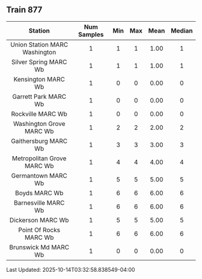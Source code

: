 ## Train 877

| Station | Num Samples | Min | Max | Mean | Median |
| :-----: | :---------: | :-: | :-: | :--: | :----: |
| Union Station MARC Washington | 1 | 1 | 1 | 1.00 | 1 |
| Silver Spring MARC Wb | 1 | 1 | 1 | 1.00 | 1 |
| Kensington MARC Wb | 1 | 0 | 0 | 0.00 | 0 |
| Garrett Park MARC Wb | 1 | 0 | 0 | 0.00 | 0 |
| Rockville MARC Wb | 1 | 0 | 0 | 0.00 | 0 |
| Washington Grove MARC Wb | 1 | 2 | 2 | 2.00 | 2 |
| Gaithersburg MARC Wb | 1 | 3 | 3 | 3.00 | 3 |
| Metropolitan Grove MARC Wb | 1 | 4 | 4 | 4.00 | 4 |
| Germantown MARC Wb | 1 | 5 | 5 | 5.00 | 5 |
| Boyds MARC Wb | 1 | 6 | 6 | 6.00 | 6 |
| Barnesville MARC Wb | 1 | 6 | 6 | 6.00 | 6 |
| Dickerson MARC Wb | 1 | 5 | 5 | 5.00 | 5 |
| Point Of Rocks MARC Wb | 1 | 6 | 6 | 6.00 | 6 |
| Brunswick Md MARC Wb | 1 | 0 | 0 | 0.00 | 0 |


Last Updated: 2025-10-14T03:32:58.838549-04:00